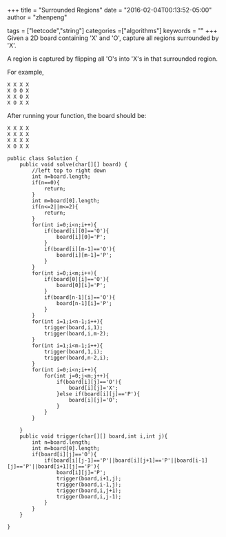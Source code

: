 +++
title = "Surrounded Regions"
date = "2016-02-04T00:13:52-05:00"
author = "zhenpeng"

tags = ["leetcode","string"]
categories =["algorithms"]
keywords = ""
+++
Given a 2D board containing 'X' and 'O', capture all regions surrounded by 'X'.

A region is captured by flipping all 'O's into 'X's in that surrounded region.
<!--more-->
For example,

```
X X X X
X O O X
X X O X
X O X X
```
After running your function, the board should be:

```
X X X X
X X X X
X X X X
X O X X
```

```
public class Solution {
    public void solve(char[][] board) {
        //left top to right down
        int n=board.length;
        if(n==0){
            return;
        }
        int m=board[0].length;
        if(n<=2||m<=2){
            return;
        }
        for(int i=0;i<n;i++){
            if(board[i][0]=='O'){
                board[i][0]='P';
            }
            if(board[i][m-1]=='O'){
                board[i][m-1]='P';
            }
        }
        for(int i=0;i<m;i++){
            if(board[0][i]=='O'){
                board[0][i]='P';
            }
            if(board[n-1][i]=='O'){
                board[n-1][i]='P';
            }
        }
        for(int i=1;i<n-1;i++){
            trigger(board,i,1);
            trigger(board,i,m-2);
        }
        for(int i=1;i<m-1;i++){
            trigger(board,1,i);
            trigger(board,n-2,i);
        }
        for(int i=0;i<n;i++){
            for(int j=0;j<m;j++){
                if(board[i][j]=='O'){
                    board[i][j]='X';
                }else if(board[i][j]=='P'){
                    board[i][j]='O';
                }
            }
        }
        
    }
    public void trigger(char[][] board,int i,int j){
        int n=board.length;
        int m=board[0].length;
        if(board[i][j]=='O'){
            if(board[i][j-1]=='P'||board[i][j+1]=='P'||board[i-1][j]=='P'||board[i+1][j]=='P'){
                board[i][j]='P';
                trigger(board,i+1,j);
                trigger(board,i-1,j);
                trigger(board,i,j+1);
                trigger(board,i,j-1);
            }
        }
    }
    
}
```
